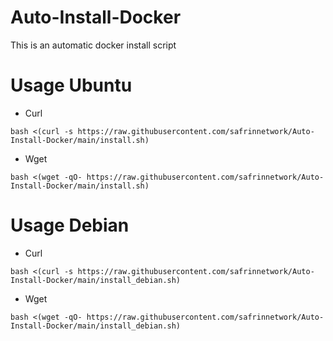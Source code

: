 # Auto-Install-Docker
This is an automatic docker install script

# Usage Ubuntu
- Curl
```
bash <(curl -s https://raw.githubusercontent.com/safrinnetwork/Auto-Install-Docker/main/install.sh)
```
- Wget
```
bash <(wget -qO- https://raw.githubusercontent.com/safrinnetwork/Auto-Install-Docker/main/install.sh)
```
# Usage Debian
- Curl
```
bash <(curl -s https://raw.githubusercontent.com/safrinnetwork/Auto-Install-Docker/main/install_debian.sh)
```
- Wget
```
bash <(wget -qO- https://raw.githubusercontent.com/safrinnetwork/Auto-Install-Docker/main/install_debian.sh)
```
